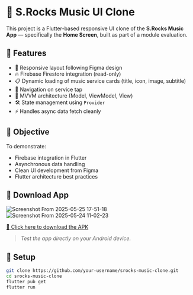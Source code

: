 # 🎵 S.Rocks Music UI Clone

This project is a Flutter-based responsive UI clone of the **S.Rocks Music App** — specifically the **Home Screen**, built as part of a module evaluation.

## 🚀 Features

- 🔄 Responsive layout following Figma design
- 🔥 Firebase Firestore integration (read-only)
- 📋 Dynamic loading of music service cards (title, icon, image, subtitle)
- 🧭 Navigation on service tap
- 🧱 MVVM architecture (Model, ViewModel, View)
- 🛠️ State management using `Provider`
- ⚡ Handles async data fetch cleanly

## 🎯 Objective

To demonstrate:
- Firebase integration in Flutter
- Asynchronous data handling
- Clean UI development from Figma
- Flutter architecture best practices

## 📲 Download App

![Screenshot From 2025-05-25 17-51-18](https://github.com/user-attachments/assets/b87bea4b-9939-47e5-a994-eb534756317f)
![Screenshot From 2025-05-24 11-02-23](https://github.com/user-attachments/assets/a6af236f-19e3-4508-9c72-635e177990e3)

[🔗 Click here to download the APK](https://github.com/Deependrakashya/intern_assignment/releases/tag/releases)  
> _Test the app directly on your Android device._

## 🔧 Setup

```bash
git clone https://github.com/your-username/srocks-music-clone.git
cd srocks-music-clone
flutter pub get
flutter run
